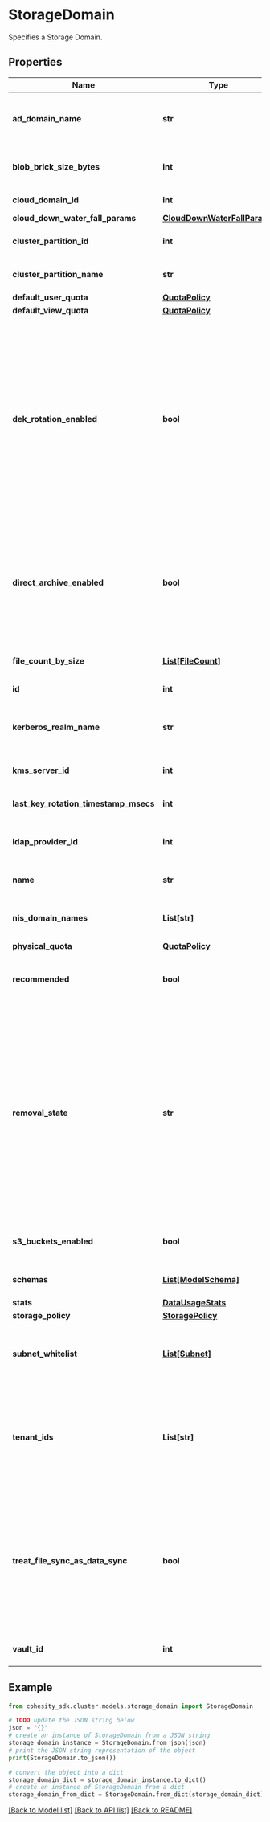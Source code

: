 # StorageDomain

Specifies a Storage Domain.

## Properties

Name | Type | Description | Notes
------------ | ------------- | ------------- | -------------
**ad_domain_name** | **str** | Specifies the Active Directory domain name that this Storage Domain is mapped to. | [optional] 
**blob_brick_size_bytes** | **int** | Specifies the brick size used for blobs in this Storage Domain. | [optional] 
**cloud_domain_id** | **int** | Specifies the cloud domain Id. | [optional] 
**cloud_down_water_fall_params** | [**CloudDownWaterFallParams**](CloudDownWaterFallParams.md) |  | [optional] 
**cluster_partition_id** | **int** | Specifies the cluster partition id of the Storage Domain. | 
**cluster_partition_name** | **str** | Specifies the cluster partition name of the Storage Domain. | [optional] [readonly] 
**default_user_quota** | [**QuotaPolicy**](QuotaPolicy.md) |  | [optional] 
**default_view_quota** | [**QuotaPolicy**](QuotaPolicy.md) |  | [optional] 
**dek_rotation_enabled** | **bool** | Specifies whether DEK(Data Encryption Key) rotation is enabled for this Storage Domain. This is applicable only when the Storage Domain uses AWS or similar KMS in which the KEK (Key Encryption Key) is not created and maintained by Cohesity. For Internal KMS and keys stored in Safenet servers, DEK rotation will not be performed. | [optional] 
**direct_archive_enabled** | **bool** | Specifies whether to enable driect archive on this Storage Domain. If enabled, this Storage Domain can be used as a staging area while copying a large dataset that can&#39;t fit on the cluster to an external target. | [optional] 
**file_count_by_size** | [**List[FileCount]**](FileCount.md) | Specifies the file count by size for the View. | [optional] [readonly] 
**id** | **int** | Specifies the Storage Domain id. | [optional] [readonly] 
**kerberos_realm_name** | **str** | Specifies the Kerberos realm name that this Storage Domain is mapped to. | [optional] 
**kms_server_id** | **int** | Specifies the associated KMS server id. | [optional] 
**last_key_rotation_timestamp_msecs** | **int** | Last key rotation timestamp in msecs for storage domain. | [optional] 
**ldap_provider_id** | **int** | Specifies the LDAP provider id that this Storage Domain is mapped to. | [optional] 
**name** | **str** | Specifies the Storage Domain name. | 
**nis_domain_names** | **List[str]** | Specifies the NIS domain names that this Storage Domain is mapped to. | [optional] 
**physical_quota** | [**QuotaPolicy**](QuotaPolicy.md) |  | [optional] 
**recommended** | **bool** | Specifies whether Storage Domain is recommended for the specified View template. | [optional] [readonly] 
**removal_state** | **str** | Specifies the current removal state of the Storage Domain. &#39;DontRemove&#39; means the state of object is functional and it is not being removed. &#39;MarkedForRemoval&#39; means the object is being removed. &#39;OkToRemove&#39; means the object has been removed on the Cohesity Cluster and if the object is physical, it can be removed from the Cohesity Cluster. | [optional] [readonly] 
**s3_buckets_enabled** | **bool** | Specifies whether to enable creation of S3 bucket on this Storage Domain. | [optional] 
**schemas** | [**List[ModelSchema]**](ModelSchema.md) | Specifies the Storage Domain schemas. | [optional] [readonly] 
**stats** | [**DataUsageStats**](DataUsageStats.md) |  | [optional] 
**storage_policy** | [**StoragePolicy**](StoragePolicy.md) |  | [optional] 
**subnet_whitelist** | [**List[Subnet]**](Subnet.md) | Specifies a list of Subnets with IP addresses that have permissions to access the Storage Domain. | [optional] 
**tenant_ids** | **List[str]** | Specifies a list of tenant ids that that Storage Domain belongs. There can only be one tenant id in this field unless Storage Domain sharing between tenants is allowed on this cluster. | [optional] 
**treat_file_sync_as_data_sync** | **bool** | If &#39;true&#39;, when the Cohesity Cluster is writing to a file, the file modification time is not persisted synchronously during the file write, so the modification time may not be accurate. (Typically the file modification time is off by 30 seconds but it can be longer.) | [optional] 
**vault_id** | **int** | Specifies the vault Id associated with cloud domain ID. | [optional] 

## Example

```python
from cohesity_sdk.cluster.models.storage_domain import StorageDomain

# TODO update the JSON string below
json = "{}"
# create an instance of StorageDomain from a JSON string
storage_domain_instance = StorageDomain.from_json(json)
# print the JSON string representation of the object
print(StorageDomain.to_json())

# convert the object into a dict
storage_domain_dict = storage_domain_instance.to_dict()
# create an instance of StorageDomain from a dict
storage_domain_from_dict = StorageDomain.from_dict(storage_domain_dict)
```
[[Back to Model list]](../README.md#documentation-for-models) [[Back to API list]](../README.md#documentation-for-api-endpoints) [[Back to README]](../README.md)


